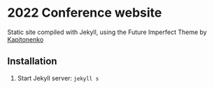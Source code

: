 # 2022 Conference website

Static site compiled with Jekyll, using the Future Imperfect Theme by [Kapitonenko](https://kaptn.ru)

## Installation 
1. Start Jekyll server: `jekyll s`
